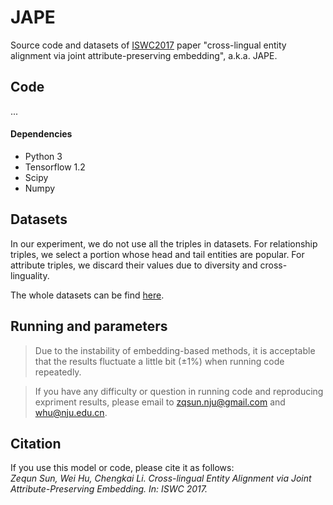 # JAPE
Source code and datasets of [ISWC2017](https://iswc2017.semanticweb.org/) paper "cross-lingual entity alignment via joint attribute-preserving embedding", a.k.a. JAPE.

## Code

...

#### Dependencies
* Python 3
* Tensorflow 1.2 
* Scipy
* Numpy

## Datasets

In our experiment, we do not use all the triples in datasets. For relationship triples, we select a portion whose head and tail entities are popular. For attribute triples, we discard their values due to diversity and cross-linguality.

The whole datasets can be find [here](http://ws.nju.edu.cn/jape/). 

## Running and parameters

> Due to the instability of embedding-based methods, it is acceptable that the results fluctuate a little bit (±1%) when running code repeatedly.

> If you have any difficulty or question in running code and reproducing expriment results, please email to zqsun.nju@gmail.com and whu@nju.edu.cn.

## Citation
If you use this model or code, please cite it as follows:      
_Zequn Sun, Wei Hu, Chengkai Li. Cross-lingual Entity Alignment via Joint Attribute-Preserving Embedding. In: ISWC 2017._
